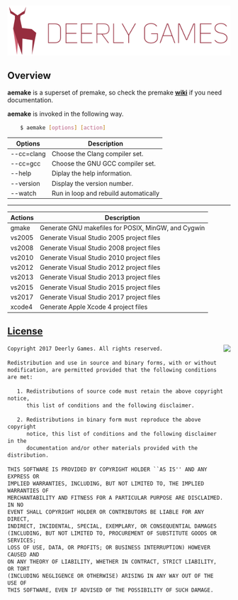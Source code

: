 <p align="center">
<a name="top" href="https://github.com/DeerlyGames/aemake"><img src="deerlygames_logo.png"></a>
</p>

## Overview
**aemake** is a superset of premake, so check the premake [**wiki**](https://github.com/premake/premake-core/wiki) if you need documentation. 

**aemake** is invoked in the following way.

```sh
    $ aemake [options] [action]
```

| Options   		| Description  								|
| ---------------	| ----------------------------------------- |
| --cc=clang		| Choose the Clang compiler set. 			|
| --cc=gcc			| Choose the GNU GCC compiler set. 			|
| --help			| Diplay the help information. 				|
| --version			| Display the version number. 				|
| --watch			| Run in loop and rebuild automatically 	|

_____________________________________________________________

| Actions   | Description  									|
| ---------	|  -------------------------------------------- |
| gmake		| Generate GNU makefiles for POSIX, MinGW, and Cygwin |
| vs2005    | Generate Visual Studio 2005 project files |
| vs2008    | Generate Visual Studio 2008 project files |
| vs2010    | Generate Visual Studio 2010 project files |
| vs2012    | Generate Visual Studio 2012 project files |
| vs2013    | Generate Visual Studio 2013 project files |
| vs2015    | Generate Visual Studio 2015 project files |
| vs2017 	| Generate Visual Studio 2017 project files |
| xcode4    | Generate Apple Xcode 4 project files |

## [License](https://github.com/DeerlyGames/Entry/blob/master/LICENSE)

<a href="http://opensource.org/licenses/BSD-2-Clause" target="_blank">
<img align="right" src="http://opensource.org/trademarks/opensource/OSI-Approved-License-100x137.png">
</a>

    Copyright 2017 Deerly Games. All rights reserved.

	Redistribution and use in source and binary forms, with or without
	modification, are permitted provided that the following conditions are met:
	
	   1. Redistributions of source code must retain the above copyright notice,
	      this list of conditions and the following disclaimer.
	
	   2. Redistributions in binary form must reproduce the above copyright
	      notice, this list of conditions and the following disclaimer in the
	      documentation and/or other materials provided with the distribution.
	
	THIS SOFTWARE IS PROVIDED BY COPYRIGHT HOLDER ``AS IS'' AND ANY EXPRESS OR
	IMPLIED WARRANTIES, INCLUDING, BUT NOT LIMITED TO, THE IMPLIED WARRANTIES OF
	MERCHANTABILITY AND FITNESS FOR A PARTICULAR PURPOSE ARE DISCLAIMED. IN NO
	EVENT SHALL COPYRIGHT HOLDER OR CONTRIBUTORS BE LIABLE FOR ANY DIRECT,
	INDIRECT, INCIDENTAL, SPECIAL, EXEMPLARY, OR CONSEQUENTIAL DAMAGES
	(INCLUDING, BUT NOT LIMITED TO, PROCUREMENT OF SUBSTITUTE GOODS OR SERVICES;
	LOSS OF USE, DATA, OR PROFITS; OR BUSINESS INTERRUPTION) HOWEVER CAUSED AND
	ON ANY THEORY OF LIABILITY, WHETHER IN CONTRACT, STRICT LIABILITY, OR TORT
	(INCLUDING NEGLIGENCE OR OTHERWISE) ARISING IN ANY WAY OUT OF THE USE OF
	THIS SOFTWARE, EVEN IF ADVISED OF THE POSSIBILITY OF SUCH DAMAGE.

